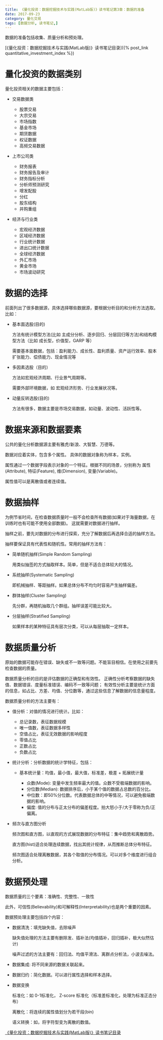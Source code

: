 ```yaml
---
title: 《量化投资：数据挖掘技术与实践(MatLab版)》读书笔记第3章：数据的准备
date: 2017-09-23
category: 量化交易
tags: [数据分析, 读书笔记,]
---
```


 数据的准备包括收集、质量分析和预处理。




[《量化投资：数据挖掘技术与实践(MatLab版)》读书笔记目录]({% post_link quantitative_investment_index %})

# 量化投资的数据类别

量化投资相关的数据主要包括：

- 交易数据类

  + 股票交易
  + 大宗交易
  + 市场指数
  + 基金市场
  + 期货数据
  + 权证数据
  + 高频交易数据

- 上市公司类

  + 财务报表
  + 财务报告及审计
  + 财务指标分析
  + 分析师预测研究
  + 增发配股
  + 分红
  + 股东结构
  + 并购重组

- 经济与行业类

  + 宏观经济数据
  + 区域经济数据
  + 行业统计数据
  + 进出口统计数据
  + 全球经济数据
  + 外汇市场
  + 黄金市场
  + 市场波动研究

# 数据的选择

前面列出了很多数据源，具体选择哪些数据源，要根据分析目的和分析方法选取。比如：

- 基本面选股(目的)

  方法有统计模型方法(比如 主成分分析、逐步回归、分层回归等方法)和结构模型方法（比如 成长型，价值型，GARP 等）

  需要基本面数据，包括：盈利能力、成长性、盈利质量、资产运行效率、股本扩张能力、偿债能力、现金情况等

- 多因素选股（目的）

  方法如宏观经济周期、行业景气周期等。

  需要外部环境数据，如 宏观经济形势、行业发展状况等。

- 动量反转选股(目的)

  方法有很多，数据主要是市场交易数据，如动量、波动性、活跃性等。


# 数据来源和数据要素

公共的量化分析数据源主要有雅虎/新浪、大智慧、万德等。

数据对应着实体，包含多个属性。
具体的数据对象称为样本，实例。

属性通过一个数据字段表示对象的一个特征。根据不同的场景，分别称为 属性(Attribute),
特征(Feature), 维(Dimension), 变量(Variable)。

属性值可以是离散值或者连续值。

# 数据抽样

为例节省时间，在检查数据质量时一般不会检查所有数据(如果对于海量数据，在训练时也有可能不使用全部数据)。
这就需要对数据进行抽样。

抽样之前，要先对数据的分布进行探索，充分了解数据后再选择合适的抽样方法。

抽样要保证具有代表性和随机性。常用的抽样方法有：

- 简单随机抽样(Simple Random Sampling)

  用类似抽签的方式抽取样本。简单，但是不适合总体较大的情况。

- 系统抽样(Systematic Sampling)

  即机械抽样、等距抽样。如果总体分布不均匀时容易产生抽样偏差。

- 群体抽样(Cluster Sampling)

  先分群，再随机抽取几个群组。抽样误差可能比较大。

- 分层抽样(Stratified Sampling)

  如果样本的某种特征具有层次分类，可以从每层抽取一定样本。

# 数据质量分析

原始的数据可能存在错误、缺失或不一致等问题。不能盲目相信。在使用之前要先检查数据的质量。

数据质量分析的目的是评估数据的正确型和有效性。
正确性分析考察数据的缺失值、数据错误、度量标准错误、编码不一致等问题；
有效性分析主要是统计方面的信息，如占比、方差、均值、分位数等，通过这些信息了解数据的信息量程度。

数据质量分析的方法主要有：

- 值分析：对值的情况进行统计。比如：

  + 总记录数，表征数据规模
  + 唯一值数，表征数据多样性
  + 空值占比，表征无效数据的影响程度
  + 零值占比
  + 正数占比
  + 负数占比

- 统计分析：分析数据的统计学特征，包括：

  + 基本统计量：均值，最小值，最大值，标准差，极差  + 拓展统计量

    * 众数(Mode): 变量中发生频率最大的值。众数不受极端数据的影响。
    * 分位数(Median): 数据排序后，小于某个值的数据占总数的百分比。
    * 中位数：即50%分位数。代表数据总体的中等情况，可以避免极端数据的影响。
    * 偏度: 值的分布与正太分布的偏差程度。拍大怒小于/大于零称为负/正偏离。

- 频次与直方图分析

  频次图和直方图，以直观的方式展现数据的分布特征：集中趋势和离散趋势。

  直方图(hist)适合处理连续数据，找出其统计规律，从而推断总体分布特征。

  频次图适合处理离散数据，其各个取值的分布情况。可以对多个维度进行组合分析。

# 数据预处理

数据质量的三个要素：准确性、完整性、一致性

此外，可信性(Believability)和可解释性(Interpretability)也是两个重要的因素。

数据预处理主要包括四个内容：

- 数据清洗：填充缺失值，去除噪声

  缺失值处理的方法主要有删除发、插补法(均值插补，回归插补，极大似然估计)

  噪声过滤的方法主要有：回归法、均值平滑法、离群点分析法，小波去噪法。

- 数据集成: 将不同来源的数据关联起来。

- 数据归约：简化数据。可以进行属性选择和样本选择。

- 数据变换

  标准化：如 0-1标准化， Z-score 标准化（标准差标准化，处理为标准正态分布）

  离散化：将连续的属性值划分为若干段(bin)

  语义转换：如，将字符型变为离散的数值。


[《量化投资：数据挖掘技术与实践(MatLab版)》读书笔记目录]({filename}quantitative_investment_index.md)
